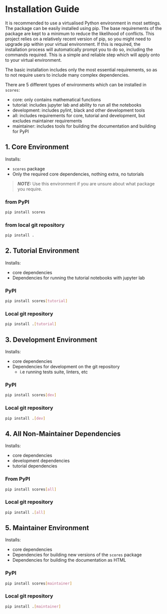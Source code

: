 # Installation Guide

It is recommended to use a virtualised Python environment in most settings. The package can be easily installed using pip. The base requirements of the package are kept to a minimum to reduce the likelihood of conflicts. This project relies on a relatively recent version of pip, so you might need to upgrade pip within your virtual environment. If this is required, the installation process will automatically prompt you to do so, including the commands required. This is a simple and reliable step which will apply onto to your virtual environment.

The basic installation includes only the most essential requirements, so as to not require users to include many complex dependencies.

There are 5 different types of environments which can be installed in `scores`: 

- core: only contains mathematical functions
- tutorial: includes jupyter lab and ability to run all the notebooks
- development: includes pylint, black and other development tools
- all: includes requirements for core, tutorial and development, but excludes maintainer requirements
- maintainer: includes tools for building the documentation and building for PyPI


## 1. Core Environment 

Installs:
* `scores` package
* Only the required core dependencies, nothing extra, no tutorials

> **_NOTE:_** Use this environment if you are unsure about what package you require.

### from PyPI

```bash
pip install scores
```

### from local git repository

```bash
pip install .
```

## 2. Tutorial Environment 

Installs:
* core dependencies
* Dependencies for running the tutorial notebooks with jupyter lab

### PyPI

```bash
pip install scores[tutorial]
```

### Local git repository

```bash
pip install .[tutorial]
```

## 3. Development Environment 

Installs:
* core dependencies
* Dependencies for development on the git repository
  * i.e running tests suite, linters, etc

### PyPI

```bash
pip install scores[dev]
```

### Local git repository

```bash
pip install .[dev]
```

## 4. All Non-Maintainer Dependencies 

Installs:
* core dependencies
* development dependencies
* tutorial dependencies

### From PyPI

```bash
pip install scores[all]
```

### Local git repository

```bash
pip install .[all]
```


## 5. Maintainer Environment 

Installs:
* core dependencies
* Dependencies for building new versions of the `scores` package
* Dependencies for building the documentation as HTML

### PyPI

```bash
pip install scores[maintainer]
```

### Local git repository

```bash
pip install .[maintainer]
```


